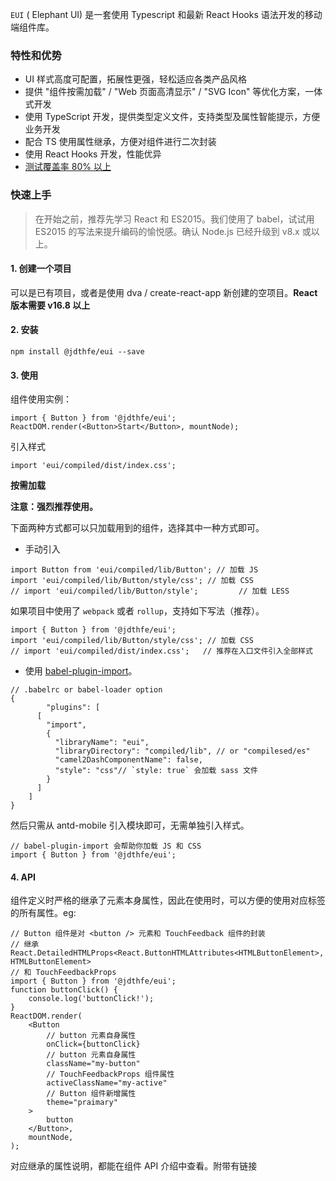 `EUI` ( Elephant UI) 是一套使用 Typescript 和最新 React Hooks 语法开发的移动端组件库。

### 特性和优势

-   UI 样式高度可配置，拓展性更强，轻松适应各类产品风格
-   提供 "组件按需加载" / "Web 页面高清显示" / "SVG Icon" 等优化方案，一体式开发
-   使用 TypeScript 开发，提供类型定义文件，支持类型及属性智能提示，方便业务开发
-   配合 TS 使用属性继承，方便对组件进行二次封装
-   使用 React Hooks 开发，性能优异
-   [测试覆盖率 80% 以上](https://codecov.io/gh/jdthfe/eui/)

### 快速上手

> 在开始之前，推荐先学习 React 和 ES2015。我们使用了 babel，试试用 ES2015 的写法来提升编码的愉悦感。确认 Node.js 已经升级到 v8.x 或以上。

#### 1. 创建一个项目

可以是已有项目，或者是使用 dva / create-react-app 新创建的空项目。**React 版本需要 v16.8 以上**

#### 2. 安装

```tsx
npm install @jdthfe/eui --save
```

#### 3. 使用

组件使用实例：

```tsx
import { Button } from '@jdthfe/eui';
ReactDOM.render(<Button>Start</Button>, mountNode);
```

引入样式

```tsx
import 'eui/compiled/dist/index.css';
```

**按需加载**

**注意：强烈推荐使用。**

下面两种方式都可以只加载用到的组件，选择其中一种方式即可。

-   手动引入

```tsx
import Button from 'eui/compiled/lib/Button'; // 加载 JS
import 'eui/compiled/lib/Button/style/css'; // 加载 CSS
// import 'eui/compiled/lib/Button/style';         // 加载 LESS
```

如果项目中使用了 `webpack` 或者 `rollup`，支持如下写法（推荐）。

```tsx
import { Button } from '@jdthfe/eui';
import 'eui/compiled/lib/Button/style/css'; // 加载 CSS
// import 'eui/compiled/dist/index.css';   // 推荐在入口文件引入全部样式
```

-   使用 [babel-plugin-import](https://github.com/ant-design/babel-plugin-import)。

```tsx
// .babelrc or babel-loader option
{
        "plugins": [
      [
        "import",
        {
          "libraryName": "eui",
          "libraryDirectory": "compiled/lib", // or "compilesed/es"
          "camel2DashComponentName": false,
          "style": "css"// `style: true` 会加载 sass 文件
        }
      ]
    ]
}
```

然后只需从 antd-mobile 引入模块即可，无需单独引入样式。

```tsx
// babel-plugin-import 会帮助你加载 JS 和 CSS
import { Button } from '@jdthfe/eui';
```

#### 4. API

组件定义时严格的继承了元素本身属性，因此在使用时，可以方便的使用对应标签的所有属性。eg:

```tsx
// Button 组件是对 <button /> 元素和 TouchFeedback 组件的封装
// 继承 React.DetailedHTMLProps<React.ButtonHTMLAttributes<HTMLButtonElement>, HTMLButtonElement>
// 和 TouchFeedbackProps
import { Button } from '@jdthfe/eui';
function buttonClick() {
    console.log('buttonClick!');
}
ReactDOM.render(
    <Button
        // button 元素自身属性
        onClick={buttonClick}
        // button 元素自身属性
        className="my-button"
        // TouchFeedbackProps 组件属性
        activeClassName="my-active"
        // Button 组件新增属性
        theme="praimary"
    >
        button
    </Button>,
    mountNode,
);
```

对应继承的属性说明，都能在组件 API 介绍中查看。附带有链接
